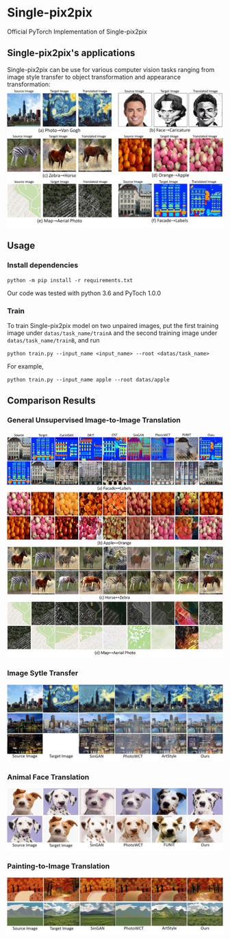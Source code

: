 # Single-pix2pix
Official PyTorch Implementation of Single-pix2pix

## Single-pix2pix's applications
Single-pix2pix can be use for various computer vision tasks ranging from image style transfer to object transformation and appearance transformation:
 ![](imgs/examples.jpg)

## Usage

### Install dependencies

```
python -m pip install -r requirements.txt
```

Our code was tested with python 3.6  and PyToch 1.0.0

###  Train
To train Single-pix2pix model on two unpaired images, put the first training image under `datas/task_name/trainA` and the second training image under `datas/task_name/trainB`, and run

```
python train.py --input_name <input_name> --root <datas/task_name>
```
For example, 
```
python train.py --input_name apple --root datas/apple
```
##  Comparison Results

###  General Unsupervised Image-to-Image Translation
![](imgs/comparisons.jpg)
###  Image Sytle Transfer
![](imgs/style.jpg)
###  Animal Face Translation
![](imgs/dog.jpg)
###  Painting-to-Image Translation
![](imgs/trees.jpg)
